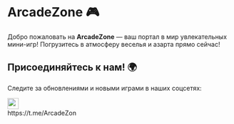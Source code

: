 # ArcadeZone 🎮
Добро пожаловать на **ArcadeZone** — ваш портал в мир увлекательных мини-игр! Погрузитесь в атмосферу веселья и азарта прямо сейчас!

## Присоединяйтесь к нам! 🌍

Следите за обновлениями и новыми играми в наших соцсетях:
<div>
  <span>
      <img src="https://github.com/user-attachments/assets/0fe08685-8aed-44f1-a55c-a45683e559b1" width="25" height="25">
      <div margin-bottom="3"> https://t.me/ArcadeZon </div>
  </span>
</div>
